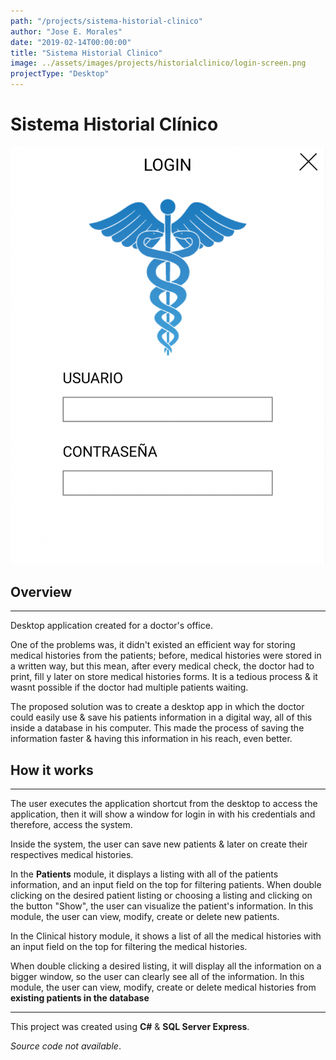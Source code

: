 ```yaml
---
path: "/projects/sistema-historial-clinico"
author: "Jose E. Morales"
date: "2019-02-14T00:00:00"
title: "Sistema Historial Clinico"
image: ../assets/images/projects/historialclinico/login-screen.png
projectType: "Desktop"
---
```

# Sistema Historial Clínico
![](../assets/images/projects/historialclinico/login-screen.png)
## Overview
---
Desktop application created for a doctor's office.

One of the problems was, it didn't existed an efficient way for storing medical histories from the patients; before, medical histories were stored in a written way, but this mean, after every medical check, the doctor had to print, fill y later on store medical histories forms. It is a tedious process & it wasnt possible if the doctor had multiple patients waiting.

The proposed solution was to create a desktop app in which the doctor could easily use & save his patients information in a digital way, all of this inside a database in his computer. This made the process of saving the information faster & having this information in his reach, even better.

## How it works
---
The user executes the application shortcut from the desktop to access the application, then it will show a window for login in with his credentials and therefore, access the system.

Inside the system, the user can save new patients & later on create their respectives medical histories.

In the **Patients** module, it displays a listing with all of the patients information, and an input field on the top for filtering patients.
When double clicking on the desired patient listing or choosing a listing and clicking on the button "Show", the user can visualize the patient's information.
In this module, the user can view, modify, create or delete new patients.

In the Clinical history module, it shows a list of all the medical histories with an input field on the top for filtering the medical histories.

When double clicking a desired listing, it will display all the information on a bigger window, so the user can clearly see all of the information.
In this module, the user can view, modify, create or delete medical histories from **existing patients in the database**

---
This project was created using **C#** & **SQL Server Express**.

*Source code not available*.